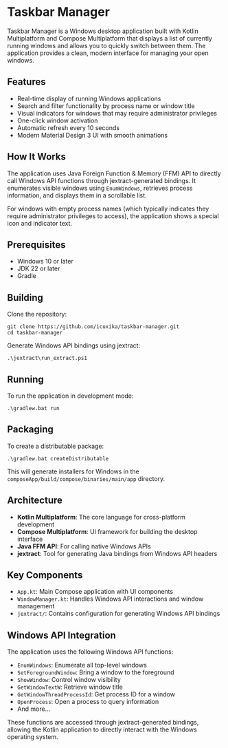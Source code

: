 # Taskbar Manager

Taskbar Manager is a Windows desktop application built with Kotlin Multiplatform and Compose Multiplatform that displays
a list of currently running windows and allows you to quickly switch between them. The application provides a clean,
modern interface for managing your open windows.

## Features

- Real-time display of running Windows applications
- Search and filter functionality by process name or window title
- Visual indicators for windows that may require administrator privileges
- One-click window activation
- Automatic refresh every 10 seconds
- Modern Material Design 3 UI with smooth animations

## How It Works

The application uses Java Foreign Function & Memory (FFM) API to directly call Windows API functions through
jextract-generated bindings. It enumerates visible windows using `EnumWindows`, retrieves process information, and
displays them in a scrollable list.

For windows with empty process names (which typically indicates they require administrator privileges to access), the
application shows a special icon and indicator text.

## Prerequisites

- Windows 10 or later
- JDK 22 or later
- Gradle

## Building

Clone the repository:

```
git clone https://github.com/icuxika/taskbar-manager.git
cd taskbar-manager
```

Generate Windows API bindings using jextract:

```
.\jextract\run_extract.ps1
```

## Running

To run the application in development mode:

```
.\gradlew.bat run
```

## Packaging

To create a distributable package:

```
.\gradlew.bat createDistributable
```

This will generate installers for Windows in the `composeApp/build/compose/binaries/main/app` directory.

## Architecture

- **Kotlin Multiplatform**: The core language for cross-platform development
- **Compose Multiplatform**: UI framework for building the desktop interface
- **Java FFM API**: For calling native Windows APIs
- **jextract**: Tool for generating Java bindings from Windows API headers

## Key Components

- `App.kt`: Main Compose application with UI components
- `WindowManager.kt`: Handles Windows API interactions and window management
- `jextract/`: Contains configuration for generating Windows API bindings

## Windows API Integration

The application uses the following Windows API functions:

- `EnumWindows`: Enumerate all top-level windows
- `SetForegroundWindow`: Bring a window to the foreground
- `ShowWindow`: Control window visibility
- `GetWindowTextW`: Retrieve window title
- `GetWindowThreadProcessId`: Get process ID for a window
- `OpenProcess`: Open a process to query information
- And more...

These functions are accessed through jextract-generated bindings, allowing the Kotlin application to directly interact
with the Windows operating system.